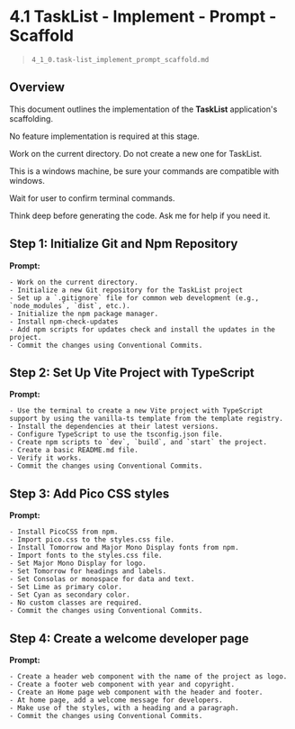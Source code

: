 # 4.1 TaskList - Implement - Prompt - Scaffold

> `4_1_0.task-list_implement_prompt_scaffold.md`

## Overview

This document outlines the implementation of the **TaskList** application's scaffolding. 

No feature implementation is required at this stage.

Work on the current directory. Do not create a new one for TaskList.

This is a windows machine, be sure your commands are compatible with windows.

Wait for user to confirm terminal commands.

Think deep before generating the code. Ask me for help if you need it.

## Step 1: Initialize Git and Npm Repository

**Prompt:**
```text 
- Work on the current directory. 
- Initialize a new Git repository for the TaskList project 
- Set up a `.gitignore` file for common web development (e.g., `node_modules`, `dist`, etc.). 
- Initialize the npm package manager. 
- Install npm-check-updates 
- Add npm scripts for updates check and install the updates in the project.
- Commit the changes using Conventional Commits.
```

## Step 2: Set Up Vite Project with TypeScript

**Prompt:**
```text
- Use the terminal to create a new Vite project with TypeScript support by using the vanilla-ts template from the template registry. 
- Install the dependencies at their latest versions. 
- Configure TypeScript to use the tsconfig.json file. 
- Create npm scripts to `dev`, `build`, and `start` the project. 
- Create a basic README.md file.
- Verify it works. 
- Commit the changes using Conventional Commits.
```

## Step 3: Add Pico CSS styles

**Prompt:**
```text
- Install PicoCSS from npm.
- Import pico.css to the styles.css file.
- Install Tomorrow and Major Mono Display fonts from npm.
- Import fonts to the styles.css file.
- Set Major Mono Display for logo.
- Set Tomorrow for headings and labels.
- Set Consolas or monospace for data and text.
- Set Lime as primary color.
- Set Cyan as secondary color.
- No custom classes are required.
- Commit the changes using Conventional Commits.
```

## Step 4: Create a welcome developer page

**Prompt:**
```text
- Create a header web component with the name of the project as logo.
- Create a footer web component with year and copyright.
- Create an Home page web component with the header and footer.
- At home page, add a welcome message for developers.
- Make use of the styles, with a heading and a paragraph.
- Commit the changes using Conventional Commits.
```
